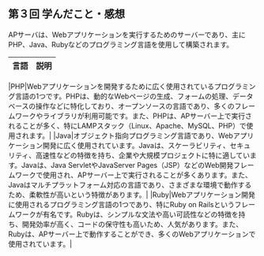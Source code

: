 ## 第３回 学んだこと・感想

APサーバは、Webアプリケーションを実行するためのサーバーであり、主にPHP、Java、Rubyなどのプログラミング言語を使用して構築されます。

|  言語  |  説明  |
| ---- | ---- |

|PHP|Webアプリケーションを開発するために広く使用されているプログラミング言語の1つです。PHPは、動的なWebページの生成、フォームの処理、データベースの操作などに特化しており、オープンソースの言語であり、多くのフレームワークやライブラリが利用可能です。また、PHPは、APサーバー上で実行されることが多く、特にLAMPスタック（Linux、Apache、MySQL、PHP）で使用されます。|
|Java|オブジェクト指向プログラミング言語であり、Webアプリケーション開発に広く使用されています。Javaは、スケーラビリティ、セキュリティ、高速性などの特徴を持ち、企業や大規模プロジェクトに特に適しています。Javaは、Java ServletやJavaServer Pages（JSP）などのWeb開発フレームワークで使用され、APサーバー上で実行されることが多くあります。また、Javaはマルチプラットフォーム対応の言語であり、さまざまな環境で動作するため、柔軟性が高いという特徴があります。|
|Ruby|Webアプリケーション開発に使用されるプログラミング言語の1つであり、特にRuby on Railsというフレームワークが有名です。Rubyは、シンプルな文法や高い可読性などの特徴を持ち、開発効率が高く、コードの保守性も高いため、人気があります。また、Rubyは、APサーバー上で動作することができ、多くのWebアプリケーションで使用されています。|


